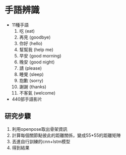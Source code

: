 # 手語辨識
-  11種手語
   1. 吃 (eat)
   2. 再見 (goodbye)
   3. 你好 (hello)
   4. 幫幫我 (help me)
   5. 早安 (good morning)
   6. 晚安 (good night)
   7. 請 (please)
   8. 睡覺 (sleep)
   9. 抱歉 (sorry)
   10. 謝謝 (thanks)
   11. 不客氣 (welcome)
- 440部手語影片

## 研究步驟
   1. 利用openpose取出骨架資訊
   2. 計算每個關節點彼此的距離關係，變成55*55的距離矩陣
   3. 丟進自行訓練的cnn+lstm模型
   4. 得到結果

